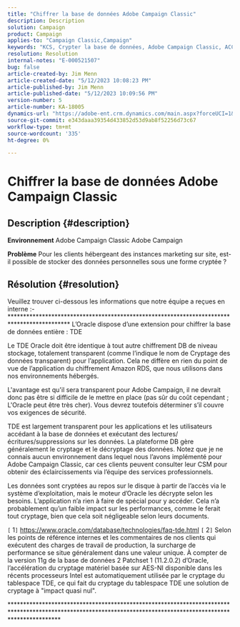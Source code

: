 ```yaml
---
title: "Chiffrer la base de données Adobe Campaign Classic"
description: Description
solution: Campaign
product: Campaign
applies-to: "Campaign Classic,Campaign"
keywords: "KCS, Crypter la base de données, Adobe Campaign Classic, ACC, Adobe Campaign, FAQ"
resolution: Resolution
internal-notes: "E-000521507"
bug: false
article-created-by: Jim Menn
article-created-date: "5/12/2023 10:08:23 PM"
article-published-by: Jim Menn
article-published-date: "5/12/2023 10:09:56 PM"
version-number: 5
article-number: KA-18005
dynamics-url: "https://adobe-ent.crm.dynamics.com/main.aspx?forceUCI=1&pagetype=entityrecord&etn=knowledgearticle&id=5a013a7c-11f1-ed11-8849-6045bd006295"
source-git-commit: e343daaa39354d433852d53d9ab8f52256d73c67
workflow-type: tm+mt
source-wordcount: '335'
ht-degree: 0%

---
```


# Chiffrer la base de données Adobe Campaign Classic

## Description {#description}


<b>Environnement</b>
Adobe Campaign Classic Adobe Campaign

<b>Problème</b>
Pour les clients hébergeant des instances marketing sur site, est-il possible de stocker des données personnelles sous une forme cryptée ?


## Résolution {#resolution}


Veuillez trouver ci-dessous les informations que notre équipe a reçues en interne :- \*\*\*\*\*\*\*\*\*\*\*\*\*\*\*\*\*\*\*\*\*\*\*\*\*\*\*\*\*\*\*\*\*\*\*\*\*\*\*\*\*\*\*\*\*\*\*\*\*\*\*\*\*\*\*\*\*\*\*\*\*\*\*\*\*\*\*\*\*\*\*\*\*\*\*\*\*\*\*\*\*\*\*\*\*\*\*\*\*\*\* L’Oracle dispose d’une extension pour chiffrer la base de données entière : TDE

Le TDE Oracle doit être identique à tout autre chiffrement DB de niveau stockage, totalement transparent (comme l’indique le nom de Cryptage des données transparent) pour l’application. Cela ne diffère en rien du point de vue de l’application du chiffrement Amazon RDS, que nous utilisons dans nos environnements hébergés.

L&#39;avantage est qu&#39;il sera transparent pour Adobe Campaign, il ne devrait donc pas être si difficile de le mettre en place (pas sûr du coût cependant ; L&#39;Oracle peut être très cher). Vous devrez toutefois déterminer s’il couvre vos exigences de sécurité.

TDE est largement transparent pour les applications et les utilisateurs accédant à la base de données et exécutant des lectures/écritures/suppressions sur les données. La plateforme DB gère généralement le cryptage et le décryptage des données. Notez que je ne connais aucun environnement dans lequel nous l’avons implémenté pour Adobe Campaign Classic, car ces clients peuvent consulter leur CSM pour obtenir des éclaircissements via l’équipe des services professionnels.

Les données sont cryptées au repos sur le disque à partir de l’accès via le système d’exploitation, mais le moteur d’Oracle les décrypte selon les besoins. L’application n’a rien à faire de spécial pour y accéder. Cela n’a probablement qu’un faible impact sur les performances, comme le ferait tout cryptage, bien que cela soit négligeable selon leurs documents.

`[` 1`]`  https://www.oracle.com/database/technologies/faq-tde.html
`[` 2`]`  Selon les points de référence internes et les commentaires de nos clients qui exécutent des charges de travail de production, la surcharge de performance se situe généralement dans une valeur unique. À compter de la version 11g de la base de données 2 Patchset 1 (11.2.0.2) d’Oracle, l’accélération du cryptage matériel basée sur AES-NI disponible dans les récents processeurs Intel est automatiquement utilisée par le cryptage du tablespace TDE, ce qui fait du cryptage du tablespace TDE une solution de cryptage à &quot;impact quasi nul&quot;.

\*\*\*\*\*\*\*\*\*\*\*\*\*\*\*\*\*\*\*\*\*\*\*\*\*\*\*\*\*\*\*\*\*\*\*\*\*\*\*\*\*\*\*\*\*\*\*\*\*\*\*\*\*\*\*\*\*\*\*\*\*\*\*\*\*\*\*\*\*\*\*\*\*\*\*\*\*\*\*\*\*\*\*\*\*\*\*\*\*\*\*\*\*\*\*\*\*\*\*\*\*\*\*\*\*\*\*\*\*\*\*\*\*\*\*\*\*\*\*\*\*\*\*\*\*\*\*\*\*\*\*\*\*\*\*\*\*\*\*\*\*\*\*\*\*\*\*\*\*\*\*\*\*\*\*\*\*\*\*
